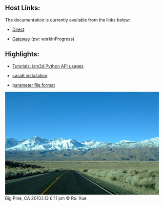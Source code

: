 
## Host Links:

The documentation is currently available from the links below:

* [Direct](https://www.magclouds.org/ism3d/d811bb3037aca6a6b0e0ea7bbca033e2e396f67c)

* [Gateway](https://www.magclouds.org/ism3d) (pw: workinProgress)

## Highlights:

* [Tutorials: ism3d Python API usages](https://www.magclouds.org/ism3d/d811bb3037aca6a6b0e0ea7bbca033e2e396f67c/tutorials/demo_api_uvhelper.html)

* [casa6 installation](https://www.magclouds.org/ism3d/d811bb3037aca6a6b0e0ea7bbca033e2e396f67c/tutorials/demo_api_uvhelper.html)

* [parameter file format](https://www.magclouds.org/ism3d/d811bb3037aca6a6b0e0ea7bbca033e2e396f67c/notes/inpfile.html)

![out](media/bigpine20100113.jpeg)
Big Pine, CA 2010.1.13 6:11 pm &copy; Rui Xue